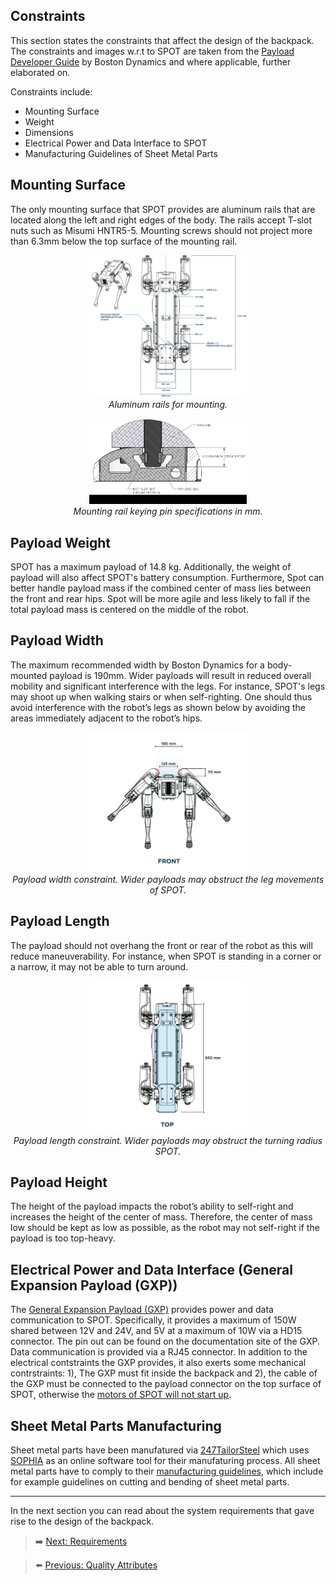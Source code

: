## Constraints

This section states the constraints that affect the design of the backpack. The constraints and images w.r.t to SPOT are taken from the [Payload Developer Guide](https://dev.bostondynamics.com/docs/payload/payload_configuration_requirements.html) by Boston Dynamics and where applicable, further elaborated on.

Constraints include: 
- Mounting Surface
- Weight
- Dimensions
- Electrical Power and Data Interface to SPOT
- Manufacturing Guidelines of Sheet Metal Parts 

## Mounting Surface
The only mounting surface that SPOT provides are aluminum rails that are located along the left and right edges of the body. The rails accept T-slot nuts such as Misumi HNTR5-5. Mounting screws should not project more than 6.3mm below the top surface of the mounting rail.

<p align="center" width="100%">
    <img src="../Images/Constraints/rails.png" style="width:50%">
    <br>
    <em>Aluminum rails for mounting.</em>
</p>

<p align="center" width="100%">
    <img src="../Images/Constraints/mounting_1.png" style="width:50%">
    <br>
    <em>Mounting rail keying pin specifications in mm.</em>
</p>

## Payload Weight

SPOT has a maximum payload of 14.8 kg. Additionally, the weight of payload will also affect SPOT's battery consumption.
Furthermore, Spot can better handle payload mass if the combined center of mass lies between the front and rear hips. Spot will be more agile and less likely to fall if the total payload mass is centered on the middle of the robot.

## Payload Width
 
The maximum recommended width by Boston Dynamics for a body-mounted payload is 190mm. Wider payloads will result in reduced overall mobility and significant interference with the legs. 
For instance, SPOT's legs may shoot up when walking stairs or when self-righting.
One should thus avoid interference with the robot’s legs as shown below by avoiding the areas immediately adjacent to the robot’s hips.

<p align="center" width="100%">
    <img src="../Images/Constraints/payload_width2.png" style="width:50%">
    <br>
    <em>Payload width constraint. Wider payloads may obstruct the leg movements of SPOT.</em>
</p>

## Payload Length
The payload should not overhang the front or rear of the robot as this will reduce maneuverability. For instance, when SPOT is standing in a corner or a narrow, it may not be able to turn around.

<p align="center" width="100%">
    <img src="../Images/Constraints/payload_length2.png" style="width:50%">
    <br>
    <em>Payload length constraint. Wider payloads may obstruct the turning radius SPOT.</em>
</p>

## Payload Height

The height of the payload impacts the robot’s ability to self-right and increases the height of the center of mass. Therefore, the center of mass low should be kept as low as possible, as the robot may not self-right if the payload is too top-heavy.

## Electrical Power and Data Interface (General Expansion Payload (GXP))

The [General Expansion Payload (GXP)](https://support.bostondynamics.com/s/article/Spot-General-Expansion-Payload-GXP) provides power and data communication to SPOT. 
Specifically, it provides a maximum of 150W shared between 12V and 24V, and 5V at a maximum of 10W via a HD15 connector. The pin out can be found on the documentation site of the GXP. Data communication is provided via a RJ45 connector.
In addition to the electrical contstraints the GXP provides, it also exerts some mechanical contrstraints: 1), The GXP must fit inside the backpack and 2), the cable of the GXP must be connected to the payload connector on the top surface of SPOT, otherwise the [motors of SPOT will not start up](https://dev.bostondynamics.com/docs/payload/robot_electrical_interface).

## Sheet Metal Parts Manufacturing

Sheet metal parts have been manufatured via [247TailorSteel](https://www.247tailorsteel.com/en) which uses [SOPHIA](https://www.247tailorsteel.com/nl/sophia) as an online software tool for their manufaturing process. All sheet metal parts have to comply to their [manufacturing guidelines](https://www.247tailorsteel.com/en/service/submission-rules-and-guidelines), which include for example guidelines on cutting and bending of sheet metal parts.

***

In the next section you can read about the system requirements that gave rise to the design of the backpack.

> ➡️ [Next: Requirements](./05-requirements.md)

> ⬅️ [Previous: Quality Attributes](./03-quality-attributes.md)




